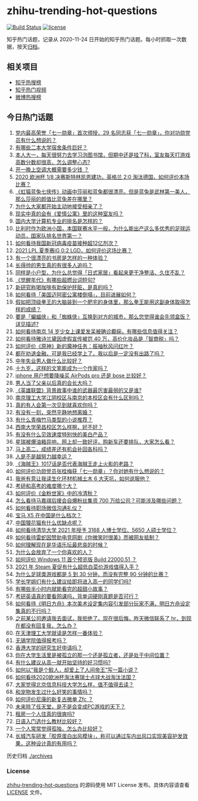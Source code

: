 # zhihu-trending-hot-questions

[![Build Status](https://github.com/justjavac/zhihu-trending-hot-questions/workflows/ci/badge.svg?branch=master)](https://github.com/justjavac/zhihu-trending-hot-questions/actions)
[![license](https://img.shields.io/github/license/justjavac/zhihu-trending-hot-questions)](https://github.com/justjavac/zhihu-trending-hot-questions/blob/master/LICENSE)

知乎热门话题，记录从 2020-11-24 日开始的知乎热门话题。每小时抓取一次数据，按天[归档](./archives)。

## 相关项目

- [知乎热搜榜](https://github.com/justjavac/zhihu-trending-top-search)
- [知乎热门视频](https://github.com/justjavac/zhihu-trending-hot-video)
- [微博热搜榜](https://github.com/justjavac/weibo-trending-hot-search)

## 今日热门话题

<!-- BEGIN -->
<!-- 最后更新时间 Wed Jun 30 2021 05:01:25 GMT+0800 (China Standard Time) -->

1. [党内最高荣誉「七一勋章」首次颁授，29
   名同志获「七一勋章」，你对功勋党员有什么想说的？](https://www.zhihu.com/question/468683456)
2. [有哪些二本大学宿舍条件巨好？](https://www.zhihu.com/question/374028292)
3. [本人大一，每天很努力去学习泡图书馆，但期中还是挂了科，室友每天打游戏高数分数却很高，怎么调整心态?](https://www.zhihu.com/question/355894234)
4. [开一晚上空调大概需要多少钱 ？](https://www.zhihu.com/question/30844890)
5. [2020 欧洲杯 1/8 决赛斯特林凯恩建功，英格兰 2:0
   淘汰德国，如何评价本场比赛？](https://www.zhihu.com/question/468932254)
6. [《虹猫蓝兔七侠传》动画中莎丽和蓝兔都很漂亮，但是蓝兔是武林第一美人，那么莎丽的颜值比蓝兔差在哪里？](https://www.zhihu.com/question/457762212)
7. [为什么大家都开始主动地接受相亲了？](https://www.zhihu.com/question/455245266)
8. [现实中真的会有《爱情公寓》里的这种室友吗？](https://www.zhihu.com/question/465045658)
9. [国内大学计算机专业的排名是怎样的？](https://www.zhihu.com/question/19825429)
10. [比利时作为欧洲小国，本国联赛水平一般，为什么能出产这么多优秀的足球运动员，国家队排名世界第一？](https://www.zhihu.com/question/466590026)
11. [如何看待我国新冠病毒疫苗接种超12亿剂次？](https://www.zhihu.com/question/468800069)
12. [2021 LPL 夏季赛iG 0:2 LGD，如何评价这场比赛？](https://www.zhihu.com/question/468845366)
13. [有一个很漂亮的书房是怎样的一种体验？](https://www.zhihu.com/question/37664691)
14. [长得帅的男生真的有很多人追吗？](https://www.zhihu.com/question/466307046)
15. [同样是小户型，为什么总觉得「日式家居」看起来更干净整洁、久住不乱？](https://www.zhihu.com/question/456011068)
16. [《觉醒年代》有哪些超燃台词短句?](https://www.zhihu.com/question/463340352)
17. [新研究称喝咖啡有助保护肝脏，是真的吗？](https://www.zhihu.com/question/468425699)
18. [如何看待「美国迈阿密公寓楼倒塌」，目前进展如何？](https://www.zhihu.com/question/467307206)
19. [假如把顶级拳王的大脑装到一个肥宅的身体里，那么拳王能用这副身体取得怎样的成绩？](https://www.zhihu.com/question/464880108)
20. [要是「蝙蝠侠」和「蜘蛛侠」互换到对方的城市，那么您觉得谁会先领盒饭？详见描述?](https://www.zhihu.com/question/462783033)
21. [如何看待南京 14
    岁少女上课爱发呆被确诊癫痫，有哪些信息值得关注？](https://www.zhihu.com/question/468699123)
22. [如何看待雅诗兰黛因虚假宣传被罚 40
    万，高价化妆品是「智商税」吗？](https://www.zhihu.com/question/468588693)
23. [如何评价《原神》新的魔神任务：振袖秋风问红叶？](https://www.zhihu.com/question/468664015)
24. [都在劝退金融，可是我已经学上了，我以后是一定没有出路了吗？](https://www.zhihu.com/question/446100938)
25. [中年失业男人做什么比较好？](https://www.zhihu.com/question/466372244)
26. [十九岁，这样的文笔能成为一个作家吗？](https://www.zhihu.com/question/460213886)
27. [iphone 用户想要降噪买 AirPods pro 还是 bose
    比较好？](https://www.zhihu.com/question/448041273)
28. [男人当了父亲以后真的会长大吗？](https://www.zhihu.com/question/440051636)
29. [《英雄联盟》背景故事中谁的武器最厉害最弱的又是谁?](https://www.zhihu.com/question/368290147)
30. [南京理工大学江阴校区与南京的本校区会有什么区别吗？](https://www.zhihu.com/question/368151829)
31. [真的有人会第一次见到就喜欢你吗？](https://www.zhihu.com/question/466085183)
32. [有没有一刻，突然平静地想离婚？](https://www.zhihu.com/question/315066488)
33. [有什么青梅竹马类型的小说推荐？](https://www.zhihu.com/question/266632758)
34. [西南大学荣昌校区怎么样啊，好不好？](https://www.zhihu.com/question/407567862)
35. [有没有什么见效速度特别快的美白产品？](https://www.zhihu.com/question/467016005)
36. [星瑞被爆油箱异响，网上却一致好评，购新车还要排队，大家怎么看？](https://www.zhihu.com/question/468572924)
37. [马上高二，成绩差还有机会补回各科吗？](https://www.zhihu.com/question/463520978)
38. [人是不是越努力越幸运？](https://www.zhihu.com/question/461176920)
39. [《海贼王》1017话是否代表海贼王走上火影的老路？](https://www.zhihu.com/question/468180174)
40. [如何评价功勋党员张桂梅获「七一勋章」？你对她有什么想说的？](https://www.zhihu.com/question/468714113)
41. [我爸有意让我读生化环材机械土木 6 大天坑，如何说服他？](https://www.zhihu.com/question/468659467)
42. [考研和高考的难度哪个大？](https://www.zhihu.com/question/267738677)
43. [如何评价《金粉世家》中的冷清秋？](https://www.zhihu.com/question/30038693)
44. [怎么看待马嘉祺后援会自爆粉丝集资 700
    万给公司？可能涉及哪些问题？](https://www.zhihu.com/question/468354788)
45. [如何看待职场微信沟通礼仪？](https://www.zhihu.com/question/467777965)
46. [宝马 X5 在中国是什么档次？](https://www.zhihu.com/question/458266368)
47. [中国狸花猫有什么优缺点呢？](https://www.zhihu.com/question/49379992)
48. [如何看待清华大学 2021 年授予 3168 人博士学位、5650
    人硕士学位？](https://www.zhihu.com/question/468084761)
49. [如何看待雷蛇因赞助电竞网剧《你微笑时很美》而被网友抵制？](https://www.zhihu.com/question/468432056)
50. [如何理解现在是华语乐坛最悲哀的时候？](https://www.zhihu.com/question/358590192)
51. [为什么会放弃了一个你喜欢的人？](https://www.zhihu.com/question/466910224)
52. [如何评价 Windows 11 首个预览版 Build 22000.51
    ？](https://www.zhihu.com/question/468659107)
53. [2021 年 Steam 夏促有什么超低白菜价游戏值得入手？](https://www.zhihu.com/question/467846705)
54. [为什么足球类游戏都是 5 到 30 分钟，而没有完整 90
    分钟的比赛？](https://www.zhihu.com/question/24892260)
55. [学长学姐们有什么建议给即将进入高一的同学们吗?](https://www.zhihu.com/question/281737071)
56. [有哪些半小时内就能看完的超甜小故事？](https://www.zhihu.com/question/443425789)
57. [考研英语真的要看网课吗，背单词硬刚真题是否可行？](https://www.zhihu.com/question/376186399)
58. [如何看待《明日方舟》本次美术设定集内容引发部分玩家不满，明日方舟设定集真的不行吗？](https://www.zhihu.com/question/468245713)
59. [之前某公司邀请我去面试，我拒绝了。现在很后悔，昨天微信联系了
    hr，到现在都没有回复我，怎么办？](https://www.zhihu.com/question/458631006)
60. [在天津理工大学就读是怎样一番体验？](https://www.zhihu.com/question/26561353)
61. [无锡学院值得报考吗？](https://www.zhihu.com/question/466950853)
62. [香港大学的研究生好申请吗？](https://www.zhihu.com/question/22632391)
63. [你在大学生活里是被孤立的那一个还是孤立者，还是处于中间位置？](https://www.zhihu.com/question/460650437)
64. [有什么建议从高一就开始坚持的好习惯吗?](https://www.zhihu.com/question/466473902)
65. [如何以“我是个鲛人，却爱上了人间帝王”写一篇小说？](https://www.zhihu.com/question/467008474)
66. [如何看待2020欧洲杯淘汰赛瑞士点球大战淘汰法国？](https://www.zhihu.com/question/468666336)
67. [大家觉得北京信息科技大学怎么样，值不值得去读？](https://www.zhihu.com/question/330906430)
68. [和宠物发生过什么好笑的事情吗？](https://www.zhihu.com/question/465343581)
69. [如何评价尼康的新复古微单 Zfc ？](https://www.zhihu.com/question/464936433)
70. [未来除了任天堂，是不是会变成PC游戏的天下？](https://www.zhihu.com/question/466668709)
71. [租房一个人住真的很爽吗?](https://www.zhihu.com/question/438872326)
72. [日语入门选什么教材比较好？](https://www.zhihu.com/question/19740967)
73. [一个人常常觉得孤独，怎么办比较好？](https://www.zhihu.com/question/466216274)
74. [长城汽车研发「胶原蛋白出风模块」，称可以通过车内出风口实现美容护发效果，这种设计真的有用吗？](https://www.zhihu.com/question/468453344)

<!-- END -->

历史归档 [./archives](./archives)

### License

[zhihu-trending-hot-questions](https://github.com/justjavac/zhihu-trending-hot-questions)
的源码使用 MIT License 发布。具体内容请查看 [LICENSE](./LICENSE) 文件。
